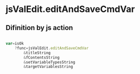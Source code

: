 # jsValEdit.editAndSaveCmdVar

## Difinition by js action

```js.js

var=isOk
	?func=jsValEdit.editAndSaveCmdVar
		&titleString
		&fContentsString
		&setVariableTypesString
		&targetVariablesString
```


